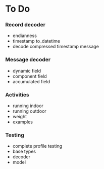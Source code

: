# To Do

### Record decoder ###
* endianness
* timestamp to_datetime
* decode compressed timestamp message

### Message decoder ###
* dynamic field
* component field
* accumulated field

### Activities ###
* running indoor
* running outdoor
* weight
* examples

### Testing ###
* complete profile testing
* base types
* decoder
* model
